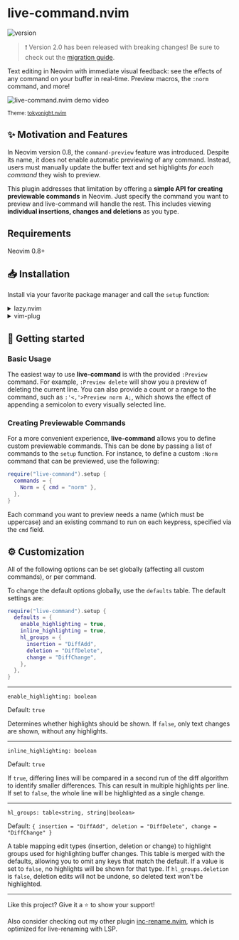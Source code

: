 # live-command.nvim
![version](https://img.shields.io/badge/version-2.0.0-brightgreen)

> :exclamation: Version 2.0 has been released with breaking changes! Be sure to check out the [migration guide](./migrate_to_v2.md).

Text editing in Neovim with immediate visual feedback: see the effects of any command on your buffer in real-time. Preview macros, the `:norm` command, and more!

![live-command.nvim demo video](https://user-images.githubusercontent.com/40792180/235201812-adc95327-65cc-4ae4-8c2e-804853dd0c02.gif)
<p><sub>Theme: <a href="https://github.com/folke/tokyonight.nvim">tokyonight.nvim</a></sub></p>

## :sparkles: Motivation and Features
In Neovim version 0.8, the `command-preview` feature was introduced.
Despite its name, it does not enable automatic previewing of any command.
Instead, users must manually update the buffer text and set highlights *for each command* they wish to preview.

This plugin addresses that limitation by offering a **simple API for creating previewable commands**
in Neovim. Just specify the command you want to preview and live-command will handle the rest.
This includes viewing **individual insertions, changes and deletions** as you type.

## Requirements
Neovim 0.8+

## :inbox_tray: Installation
Install via your favorite package manager and call the `setup` function:

<details>
    <summary>lazy.nvim</summary>

```lua
use {
  "smjonas/live-command.nvim",
  -- live-command supports semantic versioning via Git tags
  -- tag = "2.*",
  config = function()
    require("live-command").setup()
  end,
}
```
</details>

<details>
    <summary>vim-plug</summary>

```vim
Plug 'smjonas/live-command.nvim'
```
In your `init.lua`, call the setup function:
```lua
require("live-command").setup()
```
</details>

## :rocket: Getting started
### Basic Usage
The easiest way to use **live-command** is with the provided `:Preview` command.
For example, `:Preview delete` will show you a preview of deleting the current line.
You can also provide a count or a range to the command, such as `:'<,'>Preview norm A;`, which
shows the effect of appending a semicolon to every visually selected line.

### Creating Previewable Commands
For a more convenient experience, **live-command** allows you to define custom previewable commands.
This can be done by passing a list of commands to the `setup` function.
For instance, to define a custom `:Norm` command that can be previewed, use the following:
```lua
require("live-command").setup {
  commands = {
    Norm = { cmd = "norm" },
  },
}
```

Each command you want to preview needs a name (which must be uppercase) and
an existing command to run on each keypress, specified via the `cmd` field.

## :gear: Customization

All of the following options can be set globally (affecting all custom commands), or per command.

To change the default options globally, use the `defaults` table. The default settings are:

```lua
require("live-command").setup {
  defaults = {
    enable_highlighting = true,
    inline_highlighting = true,
    hl_groups = {
      insertion = "DiffAdd",
      deletion = "DiffDelete",
      change = "DiffChange",
    },
  },
}
```

---

`enable_highlighting: boolean`

Default: `true`

Determines whether highlights should be shown. If `false`, only text changes are shown, without any highlights.

---

`inline_highlighting: boolean`

Default: `true`

If `true`, differing lines will be compared in a second run of the diff algorithm
to identify smaller differences. This can result in multiple highlights per line.
If set to `false`, the whole line will be highlighted as a single change.

---

`hl_groups: table<string, string|boolean>`

Default: `{ insertion = "DiffAdd", deletion = "DiffDelete", change = "DiffChange" }`

A table mapping edit types (insertion, deletion or change) to highlight groups used for highlighting buffer changes.
This table is merged with the defaults, allowing you to omit any keys that match the default.
If a value is set to `false`, no highlights will be shown for that type.
If `hl_groups.deletion` is `false`, deletion edits will not be undone, so deleted text won't be highlighted.

---

Like this project? Give it a :star: to show your support!

Also consider checking out my other plugin [inc-rename.nvim](https://github.com/smjonas/inc-rename.nvim),
which is optimized for live-renaming with LSP.
